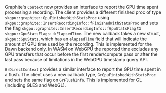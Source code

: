 Graphite's `Context` now provides an interface to report the GPU time spent processing a recording. The client provides
a different finished proc of type `skgpu::graphite::GpuFinishedWithStatsProc` using
`skgpu::graphite::InsertRecordingInfo::fFinishedWithStatsProc` and sets the flag
`skgpu::graphite::InsertRecordingInfo::fGpuStatsFlag` to `skgpu::GpuStatsFlags::kElapsedTime`. The new callback takes a
new struct, `skgpu::GpuStats`, which has an `elapsedTime` field that will indicate the amount of GPU time used by the
recording. This is implemented for the Dawn backend only. In WASM on WebGPU the reported time excludes any GPU transfers
that occur before the first render/compute pass or after the last pass because of limitations in the WebGPU timestamp
query API.

`GrDirectContext` provides a similar interface to report the GPU time spent in a flush. The client uses a new callback
type, `GrGpuFinishedWithStatsProc` and sets the same flag on `GrFlushInfo`. This is implemented for GL
(including GLES and WebGL).
